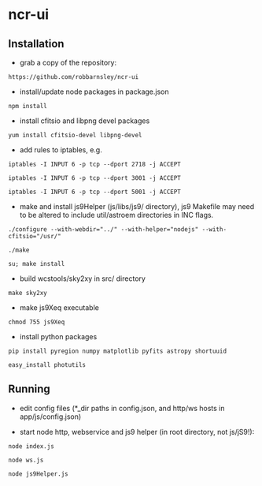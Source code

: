 ncr-ui
=============

## Installation

+ grab a copy of the repository:

`https://github.com/robbarnsley/ncr-ui`

+ install/update node packages in package.json

`npm install`

+ install cfitsio and libpng devel packages

`yum install cfitsio-devel libpng-devel`

+ add rules to iptables, e.g.

`iptables -I INPUT 6 -p tcp --dport 2718 -j ACCEPT`

`iptables -I INPUT 6 -p tcp --dport 3001 -j ACCEPT`

`iptables -I INPUT 6 -p tcp --dport 5001 -j ACCEPT`

+ make and install js9Helper (js/libs/js9/ directory), js9 Makefile may need to be altered to include util/astroem directories in INC flags.

`./configure --with-webdir="../" --with-helper="nodejs" --with-cfitsio="/usr/"`

`./make`

`su; make install`

+ build wcstools/sky2xy in src/ directory

`make sky2xy`

+ make js9Xeq executable

`chmod 755 js9Xeq`

+ install python packages

`pip install pyregion numpy matplotlib pyfits astropy shortuuid`

`easy_install photutils`

## Running

+ edit config files (*_dir paths in config.json, and http/ws hosts in app/js/config.json)

+ start node http, webservice and js9 helper (in root directory, not js/jS9!):

`node index.js`

`node ws.js`

`node js9Helper.js`



